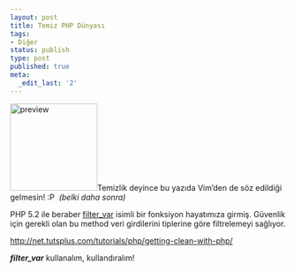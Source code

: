```yaml
---
layout: post
title: Temiz PHP Dünyası
tags:
- Diğer
status: publish
type: post
published: true
meta:
  _edit_last: '2'
---
```

<img class="alignleft size-full wp-image-192" title="preview" src="http://www.hasanozgan.com/wp-content/uploads/2009/09/preview.jpg" alt="preview" width="158" height="158" />Temizlik deyince bu yazıda Vim’den  de söz edildiği gelmesin! :P  <em>(belki daha sonra)</em>

PHP 5.2 ile beraber <a title="http://tr.php.net/filter_var" href="http://tr.php.net/filter_var">filter_var</a> isimli bir fonksiyon  hayatımıza girmiş. Güvenlik için gerekli olan bu method veri girdilerini  tiplerine göre filtrelemeyi sağlıyor.

<a title="http://net.tutsplus.com/tutorials/php/getting-clean-with-php/" href="http://net.tutsplus.com/tutorials/php/getting-clean-with-php/">http://net.tutsplus.com/tutorials/php/getting-clean-with-php/</a>

<strong><em>filter_var</em></strong> kullanalım,  kullandıralım!
